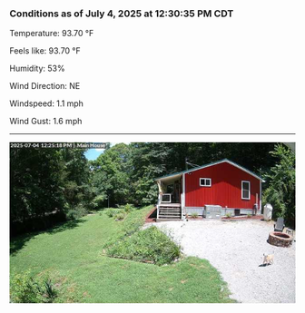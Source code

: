 ### Conditions as of July 4, 2025 at 12:30:35 PM CDT 

Temperature: 93.70 &deg;F

Feels like: 93.70 &deg;F

Humidity: 53%

Wind Direction: NE

Windspeed: 1.1 mph

Wind Gust: 1.6 mph

---

<img src="./images/latest.jpeg"/>

